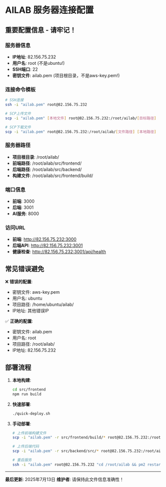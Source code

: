# AILAB 服务器连接配置

## 重要配置信息 - 请牢记！

### 服务器信息
- **IP地址**: 82.156.75.232
- **用户名**: root (不是ubuntu!)
- **SSH端口**: 22
- **密钥文件**: ailab.pem (项目根目录，不是aws-key.pem!)

### 连接命令模板
```bash
# SSH连接
ssh -i "ailab.pem" root@82.156.75.232

# SCP上传文件
scp -i "ailab.pem" [本地文件] root@82.156.75.232:/root/ailab/[目标路径]

# SCP下载文件  
scp -i "ailab.pem" root@82.156.75.232:/root/ailab/[文件路径] [本地路径]
```

### 服务器路径
- **项目根目录**: /root/ailab/
- **前端路径**: /root/ailab/src/frontend/
- **后端路径**: /root/ailab/src/backend/
- **构建文件**: /root/ailab/src/frontend/build/

### 端口信息
- **前端**: 3000
- **后端**: 3001  
- **AI服务**: 8000

### 访问URL
- **前端**: http://82.156.75.232:3000
- **后端API**: http://82.156.75.232:3001
- **健康检查**: http://82.156.75.232:3001/api/health

## 常见错误避免

❌ **错误的配置**:
- 密钥文件: aws-key.pem
- 用户名: ubuntu
- 项目路径: /home/ubuntu/ailab/
- IP地址: 其他错误IP

✅ **正确的配置**:
- 密钥文件: ailab.pem  
- 用户名: root
- 项目路径: /root/ailab/
- IP地址: 82.156.75.232

## 部署流程

1. **本地构建**:
   ```bash
   cd src/frontend
   npm run build
   ```

2. **快速部署**:
   ```bash
   ./quick-deploy.sh
   ```

3. **手动部署**:
   ```bash
   # 上传前端构建文件
   scp -i "ailab.pem" -r src/frontend/build/* root@82.156.75.232:/root/ailab/src/frontend/build/
   
   # 上传后端代码
   scp -i "ailab.pem" -r src/backend/src/* root@82.156.75.232:/root/ailab/src/backend/src/
   
   # 重启服务
   ssh -i "ailab.pem" root@82.156.75.232 "cd /root/ailab && pm2 restart all"
   ```

---
**最后更新**: 2025年7月13日
**维护者**: 请保持此文件信息准确性！
